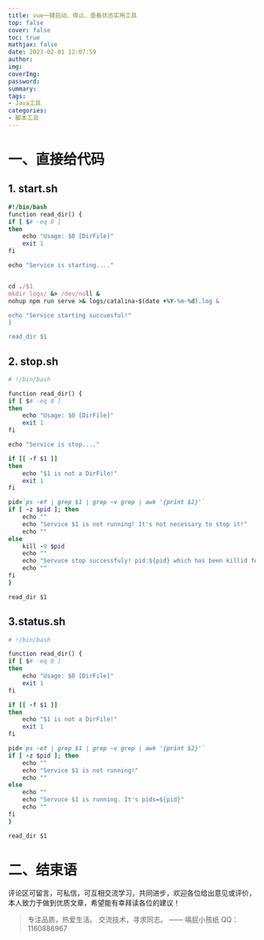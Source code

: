 ```yaml
---
title: vue一键启动、停止、查看状态实用工具
top: false
cover: false
toc: true
mathjax: false
date: 2023-02-01 12:07:59
author:
img:
coverImg:
password:
summary:
tags:
- Java工具
categories:
- 脚本工具
---
```


# 一、直接给代码
## 1. start.sh
```ruby
#!/bin/bash
function read_dir() {
if [ $# -eq 0 ]
then
	echo "Usage: $0 [DirFile]"
	exit 1
fi

echo "Service is starting...." 


cd ./$1
mkdir logs/ &> /dev/null &
nohup npm run serve >& logs/catalina-$(date +%Y-%m-%d).log &

echo "Service starting succuesful!"
}

read_dir $1

```

## 2. stop.sh
```ruby
# !/bin/bash

function read_dir() {
if [ $# -eq 0 ]
then
	echo "Usage: $0 [DirFile]"
	exit 1
fi

echo "Service is stop...."

if [[ -f $1 ]]
then
	echo "$1 is not a DirFile!"
	exit 1
fi

pid=`ps -ef | grep $1 | grep -v grep | awk '{print $2}'`
if [ -z $pid ]; then
	echo ""
	echo "Service $1 is not running! It's not necessary to stop it!"
	echo ""
else
	kill -9 $pid
	echo ""
	echo "Servuce stop successfuly! pid:${pid} which has been killid forcibly!"
	echo ""
fi
}

read_dir $1

```
## 3.status.sh
```ruby
# !/bin/bash

function read_dir() {
if [ $# -eq 0 ]
then
	echo "Usage: $0 [DirFile]"
	exit 1
fi

if [[ -f $1 ]]
then
	echo "$1 is not a DirFile!"
	exit 1
fi

pid=`ps -ef | grep $1 | grep -v grep | awk '{print $2}'`
if [ -z $pid ]; then
	echo ""
	echo "Service $1 is not running!"
	echo ""
else
	echo ""
	echo "Servuce $1 is running. It's pids=${pid}"
	echo ""
fi
}

read_dir $1

```

# 二、结束语
评论区可留言，可私信，可互相交流学习，共同进步，欢迎各位给出意见或评价，本人致力于做到优质文章，希望能有幸拜读各位的建议！

>专注品质，热爱生活。
交流技术，寻求同志。
—— 嗝屁小孩纸 QQ：1160886967
